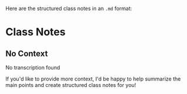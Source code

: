 Here are the structured class notes in an `.md` format:

**Class Notes**
================

**No Context**
-------------
No transcription found

If you'd like to provide more context, I'd be happy to help summarize the main points and create structured class notes for you!